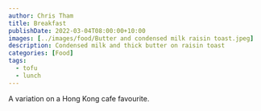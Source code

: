 ```yaml
---
author: Chris Tham
title: Breakfast
publishDate: 2022-03-04T08:00:00+10:00
images: [../images/food/Butter and condensed milk raisin toast.jpeg]
description: Condensed milk and thick butter on raisin toast
categories: [Food]
tags:
  - tofu
  - lunch
---
```

A variation on a Hong Kong cafe favourite.
